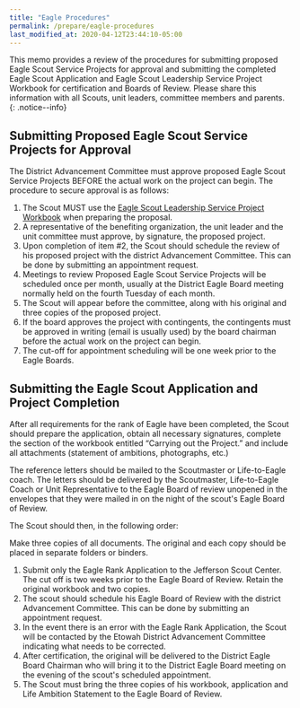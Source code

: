 ```yaml
---
title: "Eagle Procedures"
permalink: /prepare/eagle-procedures
last_modified_at: 2020-04-12T23:44:10-05:00
---
```


This memo provides a review of the procedures for submitting proposed Eagle Scout Service Projects for approval and submitting the completed Eagle Scout Application and Eagle Scout Leadership Service Project Workbook for certification and Boards of Review. Please share this information with all Scouts, unit leaders, committee members and parents.
{: .notice--info}

## Submitting Proposed Eagle Scout Service Projects for Approval

The District Advancement Committee must approve proposed Eagle Scout Service Projects BEFORE the actual work on the project can begin. The procedure to secure approval is as follows:

1. The Scout MUST use the [Eagle Scout Leadership Service Project Workbook](https://www.scouting.org/programs/scouts-bsa/advancement-and-awards/eagle-scout-workbook/) when preparing the proposal.
2. A representative of the benefiting organization, the unit leader and the unit committee must approve, by signature, the proposed project.
3. Upon completion of item #2, the Scout should schedule the review of his proposed project with the district Advancement Committee. This can be done by submitting an appointment request.
4. Meetings to review Proposed Eagle Scout Service Projects will be scheduled once per month, usually at the District Eagle Board meeting normally held on the fourth Tuesday of each month.
5. The Scout will appear before the committee, along with his original and three copies of the proposed project.
6. If the board approves the project with contingents, the contingents must be approved in writing (email is usually used) by the board chairman before the actual work on the project can begin.
7. The cut-off for appointment scheduling will be one week prior to the Eagle Boards.


## Submitting the Eagle Scout Application and Project Completion

After all requirements for the rank of Eagle have been completed, the Scout should prepare the application, obtain all necessary signatures, complete the section of the workbook entitled “Carrying out the Project.” and include all attachments (statement of ambitions, photographs, etc.)

The reference letters should be mailed to the Scoutmaster or Life-to-Eagle coach. The letters should be delivered by the Scoutmaster, Life-to-Eagle Coach or Unit Representative to the Eagle Board of review unopened in the envelopes that they were mailed in on the night of the scout's Eagle Board of Review.

The Scout should then, in the following order:

Make three copies of all documents. The original and each copy should be placed in separate folders or binders.

1. Submit only the Eagle Rank Application to the Jefferson Scout Center. The cut off is two weeks prior to the Eagle Board of Review. Retain the original workbook and two copies.
2. The scout should schedule his Eagle Board of Review with the district Advancement Committee. This can be done by submitting an appointment request.
3. In the event there is an error with the Eagle Rank Application, the Scout will be contacted by the Etowah District Advancement Committee indicating what needs to be corrected.
4. After certification, the original will be delivered to the District Eagle Board Chairman who will bring it to the District Eagle Board meeting on the evening of the scout's scheduled appointment.
5. The Scout must bring the three copies of his workbook, application and Life Ambition Statement to the Eagle Board of Review.
